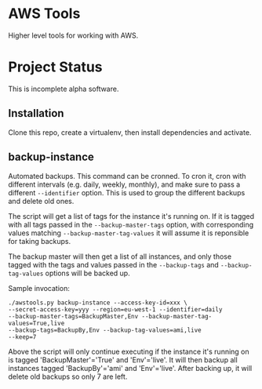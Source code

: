 AWS Tools
=========
Higher level tools for working with AWS.

Project Status
==============
This is incomplete alpha software.

Installation
------------
Clone this repo, create a virtualenv, then install dependencies and activate.

backup-instance
---------------
Automated backups. This command can be cronned. To cron it, cron with
different intervals (e.g. daily, weekly, monthly), and make sure to pass
a different `--identifier` option. This is used to group the different
backups and delete old ones.

The script will get a list of tags for the instance it's running on. If it
is tagged with all tags passed in the `--backup-master-tags` option, with
corresponding values matching `--backup-master-tag-values` it will assume
it is reponsible for taking backups.

The backup master will then get a list of all instances, and only those
tagged with the tags and values passed in the `--backup-tags` and
`--backup-tag-values` options will be backed up.

Sample invocation:

    ./awstools.py backup-instance --access-key-id=xxx \
    --secret-access-key=yyy --region=eu-west-1 --identifier=daily
    --backup-master-tags=BackupMaster,Env --backup-master-tag-values=True,live
    --backup-tags=BackupBy,Env --backup-tag-values=ami,live
    --keep=7

Above the script will only continue executing if the instance it's running
on is tagged 'BackupMaster'='True' and 'Env'='live'. It will then backup
all instances tagged 'BackupBy'='ami' and 'Env'='live'. After backing up,
it will delete old backups so only 7 are left.